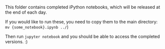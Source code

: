 This folder contains completed iPython notebooks, which will be released at the end of each day.

If you would like to run these, you need to copy them to the main directory: `mv {some_notebook}.ipynb ../`)

Then run `jupyter notebook` and you should be able to access the completed versions. :)
